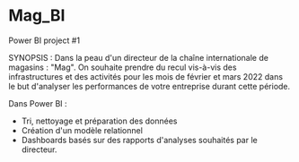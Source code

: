 # Mag_BI
Power BI project #1

SYNOPSIS :
Dans la peau d'un directeur de la chaîne internationale de magasins : "Mag".
On souhaite prendre du recul vis-à-vis des infrastructures et des activités pour les mois de février et mars 2022
dans le but d'analyser les performances de votre entreprise durant cette période.

Dans Power BI :
- Tri, nettoyage et préparation des données
- Création d'un modèle relationnel
- Dashboards basés sur des rapports d'analyses souhaités par le directeur.
